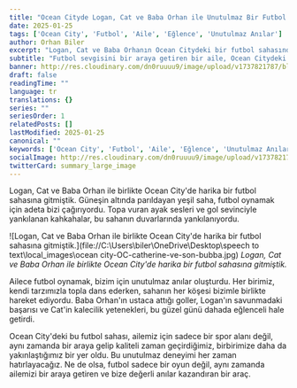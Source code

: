 ```yaml
---
title: "Ocean Cityde Logan, Cat ve Baba Orhan ile Unutulmaz Bir Futbol Deneyimi"
date: 2025-01-25
tags: ['Ocean City', 'Futbol', 'Aile', 'Eğlence', 'Unutulmaz Anılar']
author: Orhan Biler
excerpt: "Logan, Cat ve Baba Orhanın Ocean Citydeki bir futbol sahasında geçirdiği keyifli ve unutulmaz bir günü anlatan bir hikaye."
subtitle: "Futbol sevgisini bir araya getiren bir aile, Ocean Citydeki harika bir futbol sahasında eğlenceli bir gün geçiriyor."
banner: http://res.cloudinary.com/dn0ruuuu9/image/upload/v1737821787/blog-images/20231126_230517198_ios-20250125-110931.jpg
draft: false
readingTime: ""
language: tr
translations: {}
series: ""
seriesOrder: 1
relatedPosts: []
lastModified: 2025-01-25
canonical: ""
keywords: ['Ocean City', 'Futbol', 'Aile', 'Eğlence', 'Unutulmaz Anılar']
socialImage: http://res.cloudinary.com/dn0ruuuu9/image/upload/v1737821787/blog-images/20231126_230517198_ios-20250125-110931.jpg
twitterCard: summary_large_image
---
```


Logan, Cat ve Baba Orhan ile birlikte Ocean City'de harika bir futbol sahasına gitmiştik. Güneşin altında parıldayan yeşil saha, futbol oynamak için adeta bizi çağırıyordu. Topa vuran ayak sesleri ve gol sevinciyle yankılanan kahkahalar, bu sahanın duvarlarında yankılanıyordu.


![Logan, Cat ve Baba Orhan ile birlikte Ocean City'de harika bir futbol sahasına gitmiştik.](file://C:\Users\biler\OneDrive\Desktop\speech to text\local_images\ocean city-OC-catherine-ve-son-bubba.jpg)
*Logan, Cat ve Baba Orhan ile birlikte Ocean City'de harika bir futbol sahasına gitmiştik.*


Ailece futbol oynamak, bizim için unutulmaz anılar oluşturdu. Her birimiz, kendi tarzımızla topla dans ederken, sahanın her köşesi bizimle birlikte hareket ediyordu. Baba Orhan'ın ustaca attığı goller, Logan'ın savunmadaki başarısı ve Cat'in kalecilik yetenekleri, bu güzel günü dahada eğlenceli hale getirdi.

Ocean City'deki bu futbol sahası, ailemiz için sadece bir spor alanı değil, aynı zamanda bir araya gelip kaliteli zaman geçirdiğimiz, birbirimize daha da yakınlaştığımız bir yer oldu. Bu unutulmaz deneyimi her zaman hatırlayacağız. Ne de olsa, futbol sadece bir oyun değil, aynı zamanda ailemizi bir araya getiren ve bize değerli anılar kazandıran bir araç.